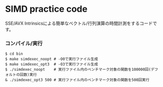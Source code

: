 # SIMD practice code

SSE/AVX Intrinsicsによる簡単なベクトル/行列演算の時間計測をするコードです。   

### コンパイル/実行

```
$ cd bin
$ make simdexec_noopt # -O0で実行ファイル生成
$ make simdexec_opt3  # -O3で実行ファイル生成
$ ./simdexec_noopt    # 実行ファイル内のベンチマーク対象の関数を100000回(デフォルトの回数)実行
& ./simdexec_opt3 500 # 実行ファイル内のベンチマーク対象の関数を500回実行
```

